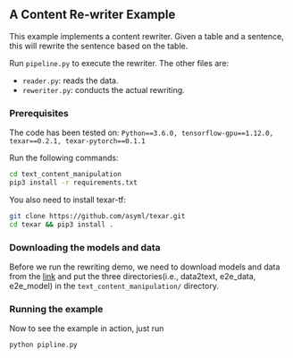 ## A Content Re-writer Example

This example implements a content rewriter. Given a table and a sentence, this
will rewrite the sentence based on the table.

Run `pipeline.py` to execute the rewriter. The other files are:
 - `reader.py`: reads the data.
 - `reweriter.py`: conducts the actual rewriting.

### Prerequisites

The code has been tested on:
`Python==3.6.0, tensorflow-gpu==1.12.0, texar==0.2.1, texar-pytorch==0.1.1`

Run the following commands:

```bash
cd text_content_manipulation
pip3 install -r requirements.txt
```

You also need to install texar-tf:

```bash
git clone https://github.com/asyml/texar.git
cd texar && pip3 install .
```



### Downloading the models and data

Before we run the rewriting demo, we need to download models and data from the [link](https://drive.google.com/drive/folders/1jNaJ_R_f89G8xbAC8iwe49Yx_Z-LXr0i) and put the three directories(i.e., data2text, e2e_data, e2e_model) in the `text_content_manipulation/` directory.  

### Running the example

Now to see the example in action, just run

```bash
python pipline.py
```
